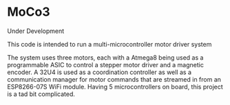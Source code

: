 # MoCo3
Under Development

This code is intended to run a multi-microcontroller motor driver system

The system uses three motors, each with a Atmega8 being used as a programmable ASIC to control a stepper motor driver and a magnetic encoder. A 32U4 is used as a coordination controller as well as a communication manager for motor commands that are streamed in from an ESP8266-07S WiFi module. Having 5 microcontrollers on board, this project is a tad bit complicated.
